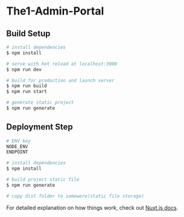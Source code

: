 # The1-Admin-Portal

## Build Setup

```bash
# install dependencies
$ npm install

# serve with hot reload at localhost:3000
$ npm run dev

# build for production and launch server
$ npm run build
$ npm run start

# generate static project
$ npm run generate
```
## Deployment Step

```bash
# ENV key
NODE_ENV
ENDPOINT

# install dependencies
$ npm install

# build project static file
$ npm run generate

# copy dist folder to somewere(static file storage)
```

For detailed explanation on how things work, check out [Nuxt.js docs](https://nuxtjs.org).
